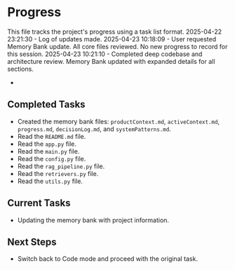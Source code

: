 # Progress

This file tracks the project's progress using a task list format.
2025-04-22 23:21:30 - Log of updates made.
2025-04-23 10:18:09 - User requested Memory Bank update. All core files reviewed. No new progress to record for this session.
2025-04-23 10:21:10 - Completed deep codebase and architecture review. Memory Bank updated with expanded details for all sections.

*

## Completed Tasks

*   Created the memory bank files: `productContext.md`, `activeContext.md`, `progress.md`, `decisionLog.md`, and `systemPatterns.md`.
*   Read the `README.md` file.
*   Read the `app.py` file.
*   Read the `main.py` file.
*   Read the `config.py` file.
*   Read the `rag_pipeline.py` file.
*   Read the `retrievers.py` file.
*   Read the `utils.py` file.

## Current Tasks

*   Updating the memory bank with project information.

## Next Steps

*   Switch back to Code mode and proceed with the original task.